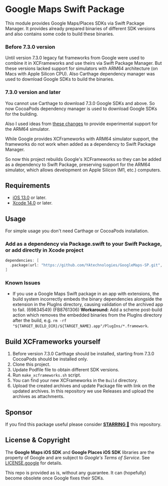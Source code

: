 # Google Maps Swift Package
This module provides Google Maps/Places SDKs via Swift Package Manager. It provides already prepared binaries of different SDK versions and also contains some code to build these binaries.   

### Before 7.3.0 version 
Until version 7.3.0 legacy fat frameworks from Google were used to combine it in XCFrameworks and use theirs via Swift Package Manager. But these versions lacked support for simulators with ARM64 architecture (on Macs with Apple Silicon CPU). Also Carthage dependency manager was used to download Google SDKs to build the binaries.
### 7.3.0 version and later   
You cannot use Carthage to download 7.3.0 Google SDKs and above. So now CocoaPods dependency manager is used to download Google SDKs for the building. 

Also I used ideas from [these changes](https://github.com/darrarski/GoogleMaps-SP) to provide experimental support for the ARM64 simulator.

While Google provides XCFrameworks with ARM64 simulator support, the frameworks do not work when added as a dependency to Swift Package Manager. 

So now this project rebuilds Google's XCFrameworks so they can be added as a dependency to Swift Package, preserving support for the ARM64 simulator, which allows development on Apple Silicon (M1, etc.) computers.

## Requirements

* [iOS 13.0](https://wikipedia.org/wiki/IOS_13) or later.
* [Xcode 14.0](https://developer.apple.com/xcode) or later.

## Usage
For simple usage you don't need Carthage or CocoaPods installation. 
### Add as a dependency via Package.swift to your Swift Package, or add directly in Xcode project

```swift
dependencies: [
  .package(url: "https://github.com/YAtechnologies/GoogleMaps-SP.git", .upToNextMinor(from: "7.3.0"))
]
```
### Known Issues
- If you use a Google Maps Swift package in an app with extensions, the build system incorrectly embeds the binary dependencies alongside the extension in the PlugIns directory, causing validation of the archived app to fail. (69834549) (FB8761306)
    **Workaround:** Add a scheme post-build action which removes the embedded binaries from the PlugIns directory after the build, e.g. `rm -rf "${TARGET_BUILD_DIR}/${TARGET_NAME}.app"/PlugIns/*.framework`.


## Build XCFrameworks yourself
1. Before version 7.3.0 Carthage should be installed, starting from 7.3.0 CocoaPods should be installed only. 
2. Clone this project.
3. Update Podfile file to obtain different SDK versions.
4. Run `make_xcframeworks.sh` script.
5. You can find your new XCFrameworks in the `Build` directory.
6. Upload the created archives and update Package file with link on the updated archives. In this repository we use Releases and upload the archives as attachments.

## Sponsor
If you find this package useful please consider **[STARRING 🌟](https://github.com/YAtechnologies/GoogleMaps-SP/stargazers)** this repository.

## License & Copyright

The **Google Maps iOS SDK** and **Google Places iOS SDK** libraries are the property of Google and are subject to *Google's Terms of Service*. See [LICENSE.google](LICENSE.google) for details.

This repo is provided as is, without any guarantee. It can (hopefully) become obsolete once Google fixes their SDKs.

